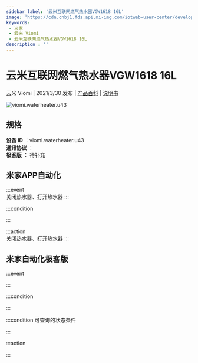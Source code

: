 ```yaml
---
sidebar_label: '云米互联网燃气热水器VGW1618 16L'
image: 'https://cdn.cnbj1.fds.api.mi-img.com/iotweb-user-center/developer_1679048994608vgp1RKTb.png?GalaxyAccessKeyId=AKVGLQWBOVIRQ3XLEW&Expires=9223372036854775807&Signature=sJ5KTzG7rftcy+LFEcfpNr/aeGs='
keywords: 
 - 米家
 - 云米 Viomi
 - 云米互联网燃气热水器VGW1618 16L
description : ''
---
```

# 云米互联网燃气热水器VGW1618 16L

云米 Viomi | 2021/3/30 发布 | [产品百科](https://home.mi.com/webapp/content/baike/product/index.html?model=viomi.waterheater.u43/) | [说明书](https://home.mi.com/views/introduction.html?model=viomi.waterheater.u43&region=cn)

![viomi.waterheater.u43](https://cdn.cnbj1.fds.api.mi-img.com/iotweb-user-center/developer_1679048994608vgp1RKTb.png?GalaxyAccessKeyId=AKVGLQWBOVIRQ3XLEW&Expires=9223372036854775807&Signature=sJ5KTzG7rftcy+LFEcfpNr/aeGs=)

## 规格  
> 
**设备 ID** ：viomi.waterheater.u43  
**通讯协议** ：  
**极客版**  ： 待补充 


## 米家APP自动化  

:::event  
关闭热水器、打开热水器
:::

:::condition  

:::

:::action   
关闭热水器、打开热水器
:::

## 米家自动化极客版  

:::event  

:::

:::condition  

:::

:::condition 可查询的状态条件  

:::

:::action  

:::

        
